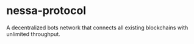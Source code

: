 # nessa-protocol
A decentralized bots network that connects all existing blockchains with unlimited throughput.
